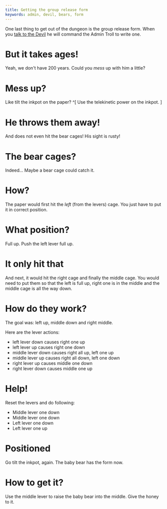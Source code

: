 ```yaml
---
title: Getting the group release form
keywords: admin, devil, bears, form
---
```


One last thing to get out of the dungeon is the group release form. When you [talk to the Devil](070-bigtroll.md) he will command the Admin Troll to write one.

# But it takes ages!
Yeah, we don't have 200 years. Could you _mess_ up with him a little?

# Mess up?
Like tilt the inkpot on the paper? ^[ Use the telekinetic power on the inkpot. ]

# He throws them away!
And does not even hit the bear cages! His sight is rusty!

# The bear cages?
Indeed... Maybe a bear cage could catch it.

# How?
The paper would first hit the _left_ (from the levers) cage. You just have to put it in correct position.

# What position?
Full up. Push the left lever full up.

# It only hit that
And next, it would hit the right cage and finally the middle cage. You would need to put them so that the left is full up, right one is in the middle and the middle cage is all the way down.

# How do they work?
The goal was: left up, middle down and right middle.

Here are the lever actions:
 - left lever down causes right one up
 - left lever up causes right one down
 - middle lever down causes right all up, left one up
 - middle lever up causes right all down, left one down
 - right lever up causes middle one down
 - right lever down causes middle one up

# Help!
Reset the levers and do following:
 - Middle lever one down
 - Middle lever one down
 - Left lever one down
 - Left lever one up

# Positioned
Go tilt the inkpot, again. The baby bear has the form now.

# How to get it?
Use the middle lever to raise the baby bear into the middle. Give the honey to it.
